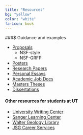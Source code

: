 ```yaml
---
title: "Resources"
bg: "yellow"
color: "white"
fa-icon: book
---
```


###$ Guidance and examples

* [Proposals](https://utexas.instructure.com/courses/1154845/pages/poster-design-and-presentation-overview?module_item_id=8005165)
  * NSF-style
  * NSF-GRFP
* [Posters](https://utexas.instructure.com/courses/1154845/pages/poster-design-and-presentation-overview?module_item_id=8005165)
* [Research Papers](https://utexas.instructure.com/courses/1154845/pages/poster-design-and-presentation-overview?module_item_id=8005165)
* [Personal Essays](https://utexas.instructure.com/courses/1154845/pages/poster-design-and-presentation-overview?module_item_id=8005165)
* [Academic Job Docs](https://utexas.instructure.com/courses/1154845/pages/poster-design-and-presentation-overview?module_item_id=8005165)
* [Masters Theses](https://utexas.instructure.com/courses/1154845/pages/poster-design-and-presentation-overview?module_item_id=8005165)
* [Dissertations](https://utexas.instructure.com/courses/1154845/pages/poster-design-and-presentation-overview?module_item_id=8005165)

#### Other resources for students at UT

* [University Writing Center](http://uwc.utexas.edu)
* [Sanger Learning Center](http://www.utexas.edu/ugs/slc/grad)
* [Walter Geology Library](http://www.lib.utexas.edu/geology)
* [JSG Career Services](http://www.jsg.utexas.edu/careers)
